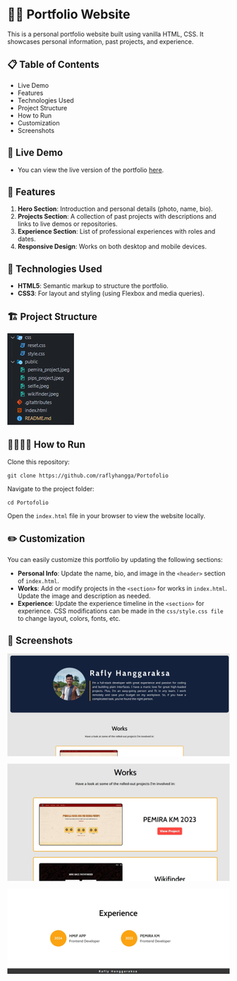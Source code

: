 # 🧑🏻 Portfolio Website
This is a personal portfolio website built using vanilla HTML, CSS. It showcases personal information, past projects, and experience.

## 📋 Table of Contents
- Live Demo
- Features
- Technologies Used
- Project Structure
- How to Run
- Customization
- Screenshots

## 🍿 Live Demo
- You can view the live version of the portfolio [here](https://raflyhangga.github.io/Portofolio/).

## 🌟 Features
1. **Hero Section**: Introduction and personal details (photo, name, bio).
2. **Projects Section**: A collection of past projects with descriptions and links to live demos or repositories.
3. **Experience Section**: List of professional experiences with roles and dates.
4. **Responsive Design**: Works on both desktop and mobile devices.

## 🔨 Technologies Used
- **HTML5**: Semantic markup to structure the portfolio.
- **CSS3**: For layout and styling (using Flexbox and media queries).

## 🏗️ Project Structure
![Image of Project Structure](public/project_structure.png)

## 🏃🏻‍♂️‍➡️ How to Run
Clone this repository:

```
git clone https://github.com/raflyhangga/Portofolio
```
Navigate to the project folder:

```
cd Portofolio
```

Open the ```index.html``` file in your browser to view the website locally.

## ✏️ Customization
You can easily customize this portfolio by updating the following sections:

- **Personal Info**: Update the name, bio, and image in the ```<header>``` section of ```index.html```.
- **Works**: Add or modify projects in the ```<section>``` for works in ```index.html```. Update the image and description as needed.
- **Experience**: Update the experience timeline in the ```<section>``` for experience.
CSS modifications can be made in the ```css/style.css file``` to change layout, colors, fonts, etc.

## 📸 Screenshots
![Hero Section](public/header.jpeg)

![Projects Section](public/projects.jpeg)

![Experience Section](public/experience.jpeg)
